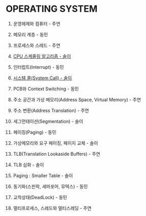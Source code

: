 # OPERATING SYSTEM

1. 운영체제와 컴퓨터 - 주연

2. 메모리 계층 - 동민

3. 프로세스와 스레드 - 주연 

4. [CPU 스케줄링 알고리즘 - 솔이](https://flossy-longship-14b.notion.site/CPU-225df150fa444d2f8d470660dc82add9?pvs=4)

5. 인터럽트(Interrupt) - 동민

6. [시스템 콜(System Call) - 솔이](https://flossy-longship-14b.notion.site/System-Call-6037e8e2283d4b76aed025ac7ed8927b?pvs=4)

7. PCB와 Context Switching - 동민

8. 주소 공간과 가상 메모리(Address Space, Virtual Memory) - 주연

9. 주소 변환(Address Translation) - 주연

10. 세그먼테이션(Segmentation) - 솔이

11. 페이징(Paging) - 동민

12. 가상메모리와 요구 페이징, 페이지 교체 - 솔이

13. TLB(Translation Lookaside Buffers) - 주연

14. TLB 심화 - 솔이

15. Paging : Smaller Table - 솔이

16. 동기화(스핀락, 세마포어, 뮤텍스) - 동민 

17. 교착상태(DeadLock) - 동민

18. 멀티프로세스, 스레드와 멀티스레딩 - 주연

